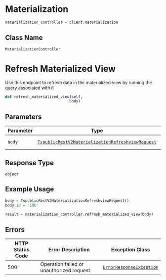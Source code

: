 # Materialization

```python
materialization_controller = client.materialization
```

## Class Name

`MaterializationController`


# Refresh Materialized View

Use this endpoint to refresh data in the materialized view by running the query associated with it

```python
def refresh_materialized_view(self,
                             body)
```

## Parameters

| Parameter | Type | Tags | Description |
|  --- | --- | --- | --- |
| `body` | [`TspublicRestV2MaterializationRefreshviewRequest`](../../doc/models/tspublic-rest-v2-materialization-refreshview-request.md) | Body, Required | - |

## Response Type

`object`

## Example Usage

```python
body = TspublicRestV2MaterializationRefreshviewRequest()
body.id = 'id6'

result = materialization_controller.refresh_materialized_view(body)
```

## Errors

| HTTP Status Code | Error Description | Exception Class |
|  --- | --- | --- |
| 500 | Operation failed or unauthorized request | [`ErrorResponseException`](../../doc/models/error-response-exception.md) |

